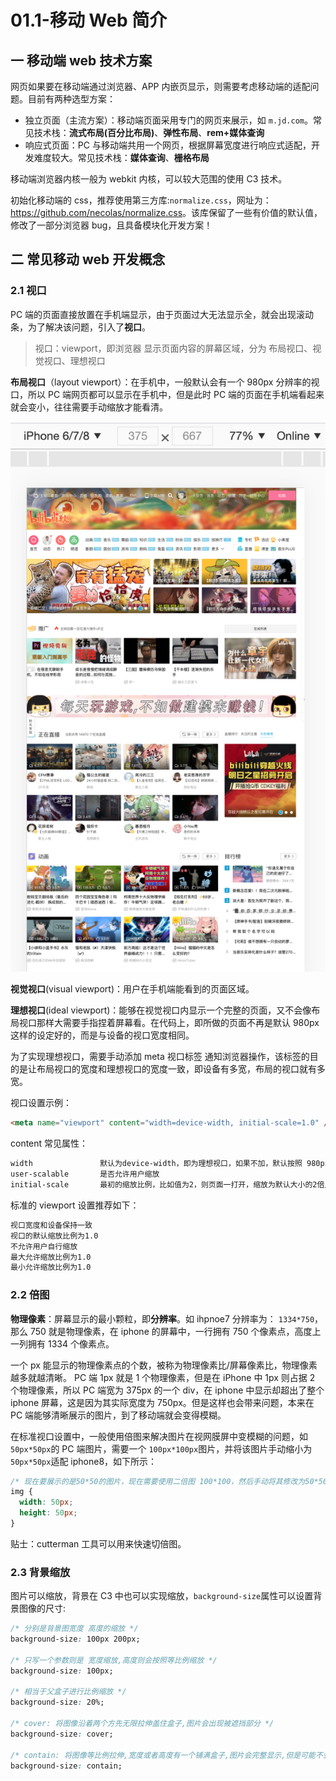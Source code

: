 # 01.1-移动 Web 简介

## 一 移动端 web 技术方案

网页如果要在移动端通过浏览器、APP 内嵌页显示，则需要考虑移动端的适配问题。目前有两种选型方案：

- 独立页面（主流方案）：移动端页面采用专门的网页来展示，如 `m.jd.com`。常见技术栈：**流式布局(百分比布局)**、**弹性布局**、**rem+媒体查询**
- 响应式页面：PC 与移动端共用一个网页，根据屏幕宽度进行响应式适配，开发难度较大。常见技术栈：**媒体查询**、**栅格布局**

移动端浏览器内核一般为 webkit 内核，可以较大范围的使用 C3 技术。

初始化移动端的 css，推荐使用第三方库:`normalize.css`，网址为：<https://github.com/necolas/normalize.css>。该库保留了一些有价值的默认值，修改了一部分浏览器 bug，且具备模块化开发方案！

## 二 常见移动 web 开发概念

### 2.1 视口

PC 端的页面直接放置在手机端显示，由于页面过大无法显示全，就会出现滚动条，为了解决该问题，引入了**视口**。

> 视口：viewport，即浏览器 显示页面内容的屏幕区域，分为 布局视口、视觉视口、理想视口

**布局视口**（layout viewport）：在手机中，一般默认会有一个 980px 分辨率的视口，所以 PC 端网页都可以显示在手机中，但是此时 PC 端的页面在手机端看起来就会变小，往往需要手动缩放才能看清。

![布局视口](../../images/CSS/viewport-01.png)

**视觉视口**(visual viewport)：用户在手机端能看到的页面区域。

**理想视口**(ideal viewport)：能够在视觉视口内显示一个完整的页面，又不会像布局视口那样大需要手指捏着屏幕看。在代码上，即所做的页面不再是默认 980px 这样的设定好的，而是与设备的视口宽度相同。

为了实现理想视口，需要手动添加 meta 视口标签 通知浏览器操作，该标签的目的是让布局视口的宽度和理想视口的宽度一致，即设备有多宽，布局的视口就有多宽。

视口设置示例：

```html
<meta name="viewport" content="width=device-width, initial-scale=1.0" />
```

content 常见属性：

```txt
width               默认为device-width，即为理想视口，如果不加，默认按照 980px 显示，页面元素就会变得很小
user-scalable       是否允许用户缩放
initial-scale       最初的缩放比例，比如值为2，则页面一打开，缩放为默认大小的2倍显示
```

标准的 viewport 设置推荐如下：

```txt
视口宽度和设备保持一致
视口的默认缩放比例为1.0
不允许用户自行缩放
最大允许缩放比例为1.0
最小允许缩放比例为1.0
```

### 2.2 倍图

**物理像素**：屏幕显示的最小颗粒，即**分辨率**。如 ihpnoe7 分辨率为： `1334*750`，那么 750 就是物理像素，在 iphone 的屏幕中，一行拥有 750 个像素点，高度上一列拥有 1334 个像素点。

一个 px 能显示的物理像素点的个数，被称为物理像素比/屏幕像素比，物理像素越多就越清晰。 PC 端 1px 就是 1 个物理像素，但是在 iPhone 中 1px 则占据 2 个物理像素，所以 PC 端宽为 375px 的一个 div，在 iphone 中显示却超出了整个 iphone 屏幕，这是因为其实际宽度为 750px。但是这样也会带来问题，本来在 PC 端能够清晰展示的图片，到了移动端就会变得模糊。

在标准视口设置中，一般使用倍图来解决图片在视网膜屏中变模糊的问题，如`50px*50px`的 PC 端图片，需要一个 `100px*100px`图片，并将该图片手动缩小为`50px*50px`适配 iphone8，如下所示：

```css
/* 现在要展示的是50*50的图片，现在需要使用二倍图 100*100，然后手动将其修改为50*50 */
img {
  width: 50px;
  height: 50px;
}
```

贴士：cutterman 工具可以用来快速切倍图。

### 2.3 背景缩放

图片可以缩放，背景在 C3 中也可以实现缩放，`background-size`属性可以设置背景图像的尺寸:

```css
/* 分别是背景图宽度 高度的缩放 */
background-size: 100px 200px;

/* 只写一个参数则是 宽度缩放,高度则会按照等比例缩放 */
background-size: 100px;

/* 相当于父盒子进行比例缩放 */
background-size: 20%;

/* cover: 将图像沿着两个方先无限拉伸盖住盒子,图片会出现被遮挡部分 */
background-size: cover;

/* contain: 将图像等比例拉伸,宽度或者高度有一个铺满盒子,图片会完整显示,但是可能不会完全覆盖为背景 */
background-size: contain;
```
